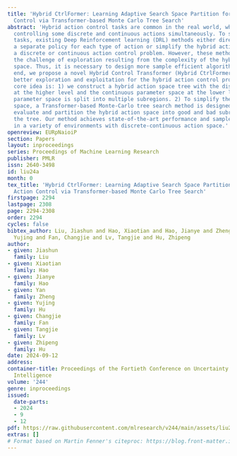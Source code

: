 ```yaml
---
title: 'Hybrid CtrlFormer: Learning Adaptive Search Space Partition for Hybrid Action
  Control via Transformer-based Monte Carlo Tree Search'
abstract: 'Hybrid action control tasks are common in the real world, which require
  controlling some discrete and continuous actions simultaneously. To solve these
  tasks, existing Deep Reinforcement learning (DRL) methods either directly build
  a separate policy for each type of action or simplify the hybrid action space into
  a discrete or continuous action control problem. However, these methods neglect
  the challenge of exploration resulting from the complexity of the hybrid action
  space. Thus, it is necessary to design more sample efficient algorithms. To this
  end, we propose a novel Hybrid Control Transformer (Hybrid CtrlFormer), to achieve
  better exploration and exploitation for the hybrid action control problems. The
  core idea is: 1) we construct a hybrid action space tree with the discrete actions
  at the higher level and the continuous parameter space at the lower level. Each
  parameter space is split into multiple subregions. 2) To simplify the exploration
  space, a Transformer-based Monte-Carlo tree search method is designed to efficiently
  evaluate and partition the hybrid action space into good and bad subregions along
  the tree. Our method achieves state-of-the-art performance and sample efficiency
  in a variety of environments with discrete-continuous action space.'
openreview: EURpNaioiP
section: Papers
layout: inproceedings
series: Proceedings of Machine Learning Research
publisher: PMLR
issn: 2640-3498
id: liu24a
month: 0
tex_title: 'Hybrid CtrlFormer: Learning Adaptive Search Space Partition for Hybrid
  Action Control via Transformer-based Monte Carlo Tree Search'
firstpage: 2294
lastpage: 2308
page: 2294-2308
order: 2294
cycles: false
bibtex_author: Liu, Jiashun and Hao, Xiaotian and Hao, Jianye and Zheng, Yan and Hu,
  Yujing and Fan, Changjie and Lv, Tangjie and Hu, Zhipeng
author:
- given: Jiashun
  family: Liu
- given: Xiaotian
  family: Hao
- given: Jianye
  family: Hao
- given: Yan
  family: Zheng
- given: Yujing
  family: Hu
- given: Changjie
  family: Fan
- given: Tangjie
  family: Lv
- given: Zhipeng
  family: Hu
date: 2024-09-12
address:
container-title: Proceedings of the Fortieth Conference on Uncertainty in Artificial
  Intelligence
volume: '244'
genre: inproceedings
issued:
  date-parts:
  - 2024
  - 9
  - 12
pdf: https://raw.githubusercontent.com/mlresearch/v244/main/assets/liu24a/liu24a.pdf
extras: []
# Format based on Martin Fenner's citeproc: https://blog.front-matter.io/posts/citeproc-yaml-for-bibliographies/
---
```

